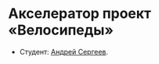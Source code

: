 # Акселератор проект «Велосипеды»

- Студент: [Андрей Сергеев](https://up.htmlacademy.ru/adaptive/19/user/443953).
